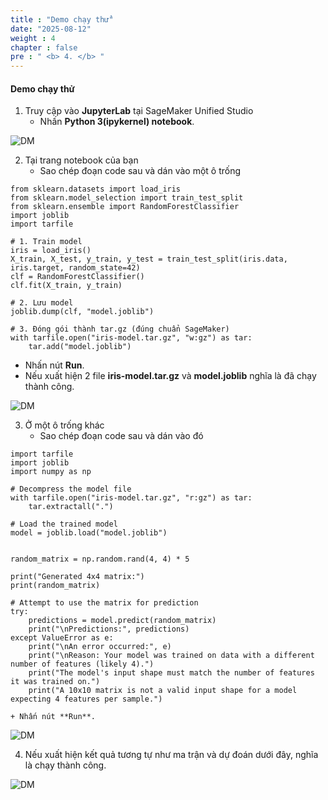 ```yaml
---
title : "Demo chạy thử"
date: "2025-08-12"
weight : 4
chapter : false
pre : " <b> 4. </b> "
---
```


#### Demo chạy thử
1. Truy cập vào **JupyterLab** tại SageMaker Unified Studio  
    + Nhấn **Python 3(ipykernel) notebook**.

![DM](/images/4.demo/001-Demo.png)

2. Tại trang notebook của bạn  
   + Sao chép đoạn code sau và dán vào một ô trống

```
from sklearn.datasets import load_iris
from sklearn.model_selection import train_test_split
from sklearn.ensemble import RandomForestClassifier
import joblib
import tarfile

# 1. Train model
iris = load_iris()
X_train, X_test, y_train, y_test = train_test_split(iris.data, iris.target, random_state=42)
clf = RandomForestClassifier()
clf.fit(X_train, y_train)

# 2. Lưu model
joblib.dump(clf, "model.joblib")

# 3. Đóng gói thành tar.gz (đúng chuẩn SageMaker)
with tarfile.open("iris-model.tar.gz", "w:gz") as tar:
    tar.add("model.joblib")
```

   
   + Nhấn nút **Run**.  
   + Nếu xuất hiện 2 file **iris-model.tar.gz** và **model.joblib** nghĩa là đã chạy thành công.

![DM](/images/4.demo/002-Demo.png)

3. Ở một ô trống khác  
   + Sao chép đoạn code sau và dán vào đó


```
import tarfile
import joblib
import numpy as np

# Decompress the model file
with tarfile.open("iris-model.tar.gz", "r:gz") as tar:
    tar.extractall(".")

# Load the trained model
model = joblib.load("model.joblib")


random_matrix = np.random.rand(4, 4) * 5

print("Generated 4x4 matrix:")
print(random_matrix)

# Attempt to use the matrix for prediction
try:
    predictions = model.predict(random_matrix)
    print("\nPredictions:", predictions)
except ValueError as e:
    print("\nAn error occurred:", e)
    print("\nReason: Your model was trained on data with a different number of features (likely 4).")
    print("The model's input shape must match the number of features it was trained on.")
    print("A 10x10 matrix is not a valid input shape for a model expecting 4 features per sample.")
```
    + Nhấn nút **Run**.

![DM](/images/4.demo/003-Demo.png)

4. Nếu xuất hiện kết quả tương tự như ma trận và dự đoán dưới đây, nghĩa là chạy thành công.

![DM](/images/4.demo/004-Demo.png)